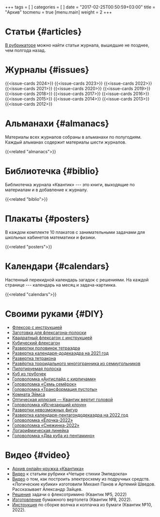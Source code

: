 +++
tags = [
]
categories = [
]
date = "2017-02-25T00:50:59+03:00"
title = "Архив"
tocmenu = true
[menu.main]
    weight = 2
+++

# Статьи {#articles}
[В рубрикаторе](http://old.kvantik.com/art/index.html) можно найти статьи журнала, вышедшие не позднее, чем полгода назад.

# Журналы {#issues}
{{<issue-cards 2024>}}
{{<issue-cards 2023>}}
{{<issue-cards 2022>}}
{{<issue-cards 2021>}}
{{<issue-cards 2020>}}
{{<issue-cards 2019>}}
{{<issue-cards 2018>}}
{{<issue-cards 2017>}}
{{<issue-cards 2016>}}
{{<issue-cards 2015>}}
{{<issue-cards 2014>}}
{{<issue-cards 2013>}}
{{<issue-cards 2012>}}

# Альманахи {#almanacs}

Материалы всех журналов собраны в альманахи по полугодиям. Каждый альманах содержит материалы шести журналов.

{{<related "almanacs">}}

# Библиотечка {#biblio}

Библиотечка журнала «Квантик» --- это книги, выходящие по материалам и в добавление к журналу.

{{<related "biblio">}}

# Плакаты {#posters}

В каждом комплекте 10 плакатов с занимательными задачами для школьных кабинетов математики и физики.

{{<related "posters">}}

# Календари {#calendars}

Настенный перекидной календарь загадок с решениями. На каждой странице --- календарь на месяц и задача-картинка.

{{<related "calendars">}}


# Своими руками {#DIY}

- [Флексор с инструкцией](/extra/flexor.pdf)
- [Заготовка для флексагона-полоски](/extra/flexagon_short.pdf)
- [Квадратный флексагон с инструкцией](/extra/flexagon_square.pdf)
- [Кубический флексагон](https://old.kvantik.com/art/files/pdf/2012-06.16-18.pdf)
- [Развертки половинок тетраэдра](/extra/tetrahedron-halves.pdf)
- [Развертка календаря-додекаэдра на 2021 год](/extra/calendar-dodecahedron-2021.pdf)
- [Развертка тетракона](/extra/tetracon.pdf)
- [Развёртка тороидального многогранника из семиугольников](/extra/heptadodecahedron-fold.pdf)
- [Пилотируемая полоска](/extra/poloska.pdf)
- [Куб из трубочек](/extra/straw-cube.pdf)
- [Головоломка «Антислайд с кирпичами»](/extra/antislide.pdf)
- [Головоломка «Семь семёрок»](/extra/7-7.pdf)
- [Головоломка «Трансформация пустоты»](/extra/pustota.pdf)
- [Комната Эймса](https://old.kvantik.com/art/files/pdf/2012-02.12-18.pdf)
- [Оптическая иллюзия — Квантик вертит головой](https://old.kvantik.com/art/files/pdf/2012-09.16-18.pdf)
- [Головоломка «Исчезающий клоун»](https://old.kvantik.com/art/files/pdf/2012-07.15-18.pdf)
- [Развертки невозможных фигур](https://old.kvantik.com/art/files/pdf/2012-10.14-19.pdf)
- [Развертка календаря-пентагондодекаэдра на 2022 год](https://kvantik.com/extra/pentagon.pdf)
- [Головоломка «Ёлочка-2022»](https://kvantik.com/extra/elochka2022.pdf)
- [Головоломка «Снежинка-2022»](https://kvantik.com/extra/sneg.pdf)
- [Логарифмическая линейка](https://kvantik.com/extra/rule.pdf)
- [Головоломка «Два куба из пентамино»](https://kvantik.com/extra/2-kuba.pdf)



# Видео {#video}

- [Архив онлайн-кружка «Квантика»](/online)
- [Видео](http://www.youtube.com/playlist?list=PLrjlKdQ24UtJOU_hY7W1OVtUhEIgy4Miw) к статьям рубрики «Четыре стихии Эмпедокла»
- [Видео](http://zadachi.mccme.ru/misc/adpk/) о том, как построить электросхему из подручных средств. «Логические кубики» изготовили Михаил Панов и Артемий Шведов. Рассказывает Александр Зайцев.
- [Решения](https://kvantik.com/short/trimino-video) задачи о флексотримино (Квантик №5, 2022)
- [Изготовление](https://kvantik.com/short/copter-video) бумажного вертолета (Квантик №8, 2022).
- [Инструкция](https://kvantik.com/short/spincap) по сборке волчка и колпачка из бумаги (Квантик №10, 2022).
